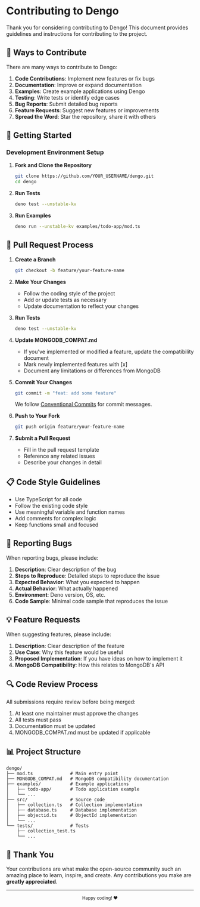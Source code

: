 # Contributing to Dengo

Thank you for considering contributing to Dengo! This document provides guidelines and instructions for contributing to the project.

## 🌟 Ways to Contribute

There are many ways to contribute to Dengo:

1. **Code Contributions**: Implement new features or fix bugs
2. **Documentation**: Improve or expand documentation
3. **Examples**: Create example applications using Dengo
4. **Testing**: Write tests or identify edge cases
5. **Bug Reports**: Submit detailed bug reports
6. **Feature Requests**: Suggest new features or improvements
7. **Spread the Word**: Star the repository, share it with others

## 🚀 Getting Started

### Development Environment Setup

1. **Fork and Clone the Repository**
   ```bash
   git clone https://github.com/YOUR_USERNAME/dengo.git
   cd dengo
   ```

2. **Run Tests**
   ```bash
   deno test --unstable-kv
   ```

3. **Run Examples**
   ```bash
   deno run --unstable-kv examples/todo-app/mod.ts
   ```

## 📝 Pull Request Process

1. **Create a Branch**
   ```bash
   git checkout -b feature/your-feature-name
   ```

2. **Make Your Changes**
   - Follow the coding style of the project
   - Add or update tests as necessary
   - Update documentation to reflect your changes

3. **Run Tests**
   ```bash
   deno test --unstable-kv
   ```

4. **Update MONGODB_COMPAT.md**
   - If you've implemented or modified a feature, update the compatibility document
   - Mark newly implemented features with [x]
   - Document any limitations or differences from MongoDB

5. **Commit Your Changes**
   ```bash
   git commit -m "feat: add some feature"
   ```
   We follow [Conventional Commits](https://www.conventionalcommits.org/) for commit messages.

6. **Push to Your Fork**
   ```bash
   git push origin feature/your-feature-name
   ```

7. **Submit a Pull Request**
   - Fill in the pull request template
   - Reference any related issues
   - Describe your changes in detail

## 📋 Code Style Guidelines

- Use TypeScript for all code
- Follow the existing code style
- Use meaningful variable and function names
- Add comments for complex logic
- Keep functions small and focused

## 🐛 Reporting Bugs

When reporting bugs, please include:

1. **Description**: Clear description of the bug
2. **Steps to Reproduce**: Detailed steps to reproduce the issue
3. **Expected Behavior**: What you expected to happen
4. **Actual Behavior**: What actually happened
5. **Environment**: Deno version, OS, etc.
6. **Code Sample**: Minimal code sample that reproduces the issue

## 💡 Feature Requests

When suggesting features, please include:

1. **Description**: Clear description of the feature
2. **Use Case**: Why this feature would be useful
3. **Proposed Implementation**: If you have ideas on how to implement it
4. **MongoDB Compatibility**: How this relates to MongoDB's API

## 🔍 Code Review Process

All submissions require review before being merged:

1. At least one maintainer must approve the changes
2. All tests must pass
3. Documentation must be updated
4. MONGODB_COMPAT.md must be updated if applicable

## 📊 Project Structure

```
dengo/
├── mod.ts              # Main entry point
├── MONGODB_COMPAT.md   # MongoDB compatibility documentation
├── examples/           # Example applications
│   ├── todo-app/       # Todo application example
│   └── ...
├── src/                # Source code
│   ├── collection.ts   # Collection implementation
│   ├── database.ts     # Database implementation
│   ├── objectid.ts     # ObjectId implementation
│   └── ...
└── tests/              # Tests
    ├── collection_test.ts
    └── ...
```

## 🙏 Thank You

Your contributions are what make the open-source community such an amazing place to learn, inspire, and create. Any contributions you make are **greatly appreciated**.

---

<div align="center">
  <sub>Happy coding! ❤️</sub>
</div> 